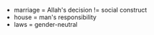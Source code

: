 - marriage = Allah's decision != social construct
- house = man's responsibility
- laws = gender-neutral
